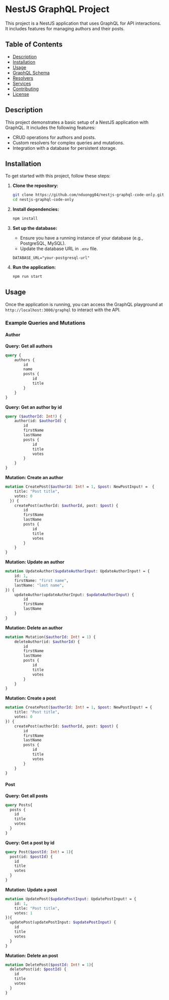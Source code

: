 # NestJS GraphQL Project

This project is a NestJS application that uses GraphQL for API interactions. It includes features for managing authors and their posts.

## Table of Contents

-   [Description](#description)
-   [Installation](#installation)
-   [Usage](#usage)
-   [GraphQL Schema](#graphql-schema)
-   [Resolvers](#resolvers)
-   [Services](#services)
-   [Contributing](#contributing)
-   [License](#license)

## Description

This project demonstrates a basic setup of a NestJS application with GraphQL. It includes the following features:

-   CRUD operations for authors and posts.
-   Custom resolvers for complex queries and mutations.
-   Integration with a database for persistent storage.

## Installation

To get started with this project, follow these steps:

1. **Clone the repository:**

    ```bash
    git clone https://github.com/nduongg04/nestjs-graphql-code-only.git
    cd nestjs-graphql-code-only
    ```

2. **Install dependencies:**

    ```bash
    npm install
    ```

3. **Set up the database:**

    - Ensure you have a running instance of your database (e.g., PostgreSQL, MySQL).
    - Update the database URL in `.env` file.

    ```env
    DATABASE_URL="your-postgresql-url"
    ```

4. **Run the application:**
    ```bash
    npm run start
    ```

## Usage

Once the application is running, you can access the GraphQL playground at `http://localhost:3000/graphql` to interact with the API.

### Example Queries and Mutations

#### Author

**Query: Get all authors**
```graphql
query {
    authors {
        id
        name
        posts {
            id
            title
        }
    }
}
```

**Query: Get an author by id**

```graphql
query ($authorId: Int!) {
    author(id: $authorId) {
        id
        firstName
        lastName
        posts {
            id
            title
            votes
        }
    }
}
```

**Mutation: Create an author**
```graphql
mutation CreatePost($authorId: Int! = 1, $post: NewPostInput! =  {
    title: "Post title",
    votes: 0
  }) {
    createPost(authorId: $authorId, post: $post) {
        id
        firstName
        lastName
        posts {
            id
            title
            votes
        }
    }
}
```

**Mutation: Update an author**
```graphql
mutation UpdateAuthor($updateAuthorInput: UpdateAuthorInput! = {
	id: 1,
    firstName: "first name",
    lastName: "last name",
}) {
    updateAuthor(updateAuthorInput: $updateAuthorInput) {
        id
        firstName
        lastName
    }
}
```

**Mutation: Delete an author**
```graphql
mutation Mutation($authorId: Int! = 1) {
    deleteAuthor(id: $authorId) {
        id
        firstName
        lastName
        posts {
            id
            title
            votes
        }
    }
}
```

**Mutation: Create a post**

```graphql
mutation CreatePost($authorId: Int! = 1, $post: NewPostInput! = {
	title: "Post title",
	votes: 0
}) {
    createPost(authorId: $authorId, post: $post) {
        id
        firstName
        lastName
        posts {
            id
            title
            votes
        }
    }
}
```

#### Post
**Query: Get all posts**
```graphql
query Posts{
  posts {
    id
    title
    votes
  }
}
```

**Query: Get a post by id**
```graphql
query Post($postId: Int! = 1){
  post(id: $postId) {
    id
    title
    votes
  }
}
```

**Mutation: Update a post**
```graphql
mutation UpdatePost($updatePostInput: UpdatePostInput! = {
	id: 1,
	title: "Post title",
	votes: 1
}){
  updatePost(updatePostInput: $updatePostInput) {
    id
    title
    votes
  }
}
```

**Mutation: Delete an post**
```graphql
mutation DeletePost($postId: Int! = 1){
  deletePost(id: $postId) {
    id
    title
    votes
  }
}
```
